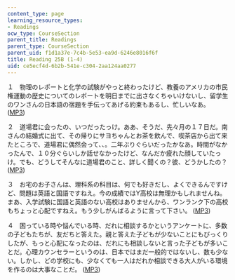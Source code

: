 ```yaml
---
content_type: page
learning_resource_types:
- Readings
ocw_type: CourseSection
parent_title: Readings
parent_type: CourseSection
parent_uid: f1d1a37e-7c4b-5e53-ea9d-6246e8016f6f
title: Reading 25B (1-4)
uid: ce5ecf4d-6b2b-541e-c304-2aa124aa0277
---
```


１　物理のレポートと化学の試験がやっと終わったけど、教養のアメリカの市民権運動の歴史についてのレポートを明日までに出さなくちゃいけないし、留学生のワンさんの日本語の宿題を手伝ってあげる約束もあるし、忙しいなあ。 ([MP3](/ans7870/21f/21f.505/f05/audio/Lesson25B-1.mp3))

２　道場君に会ったの、いつだったっけ。ああ、そうだ、先々月の１７日だ。南さんの結婚式に出て、その帰りにサヨちゃんとお茶を飲んで、喫茶店から出て来たところで、道場君に偶然会って、、。二年ぶりぐらいだったかなあ。時間がなかったんで、１０分ぐらいしか話せなかったけど、なんだか疲れた顔していたっ け。でも、どうしてそんなに道場君のこと、詳しく聞くの？彼、どうかしたの？ ([MP3](/ans7870/21f/21f.505/f05/audio/Lesson25B-2.mp3))

３　お宅のお子さんは、理科系の科目は、何でも好きだし、よくできるんですけど、問題は英語と国語ですねえ。今の成績ではY高校は無理かもしれませんね。まあ、入学試験に国語と英語のない高校はありませんから、ワンランク下の高校もちょっと心配ですねえ。もう少しがんばるように言って下さい。 ([MP3](/ans7870/21f/21f.505/f05/audio/Lesson25B-3.mp3))

４　困っている時や悩んでいる時、だれに相談するかというアンケートに、多数の子どもたちが、友だちと答えた。親と答えた子どもが少ないことにもびっくりしたが、もっと心配になったのは、だれにも相談しないと言った子どもが多いことだ。心理カウンセラーというのは、日本ではまだ一般的ではないし、数も少な い。しかし、どの学校にも、少なくても一人はだれか相談できる大人がいる環境を作るのは大事なことだ。 ([MP3](/ans7870/21f/21f.505/f05/audio/Lesson25B-4.mp3))